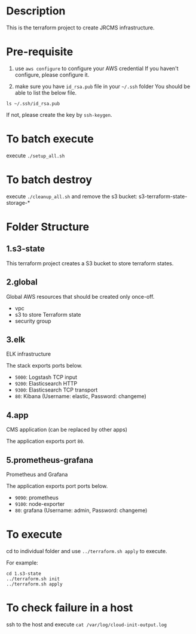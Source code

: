 # Description

This is the terraform project to create JRCMS infrastructure.

# Pre-requisite

1. use `aws configure` to configure your AWS credential
If you haven't configure, please configure it.

2. make sure you have `id_rsa.pub` file in your `~/.ssh` folder
You should be able to list the below file. 
```
ls ~/.ssh/id_rsa.pub
```
If not, please create the key by `ssh-keygen`.

# To batch execute

execute `./setup_all.sh`

# To batch destroy

execute `./cleanup_all.sh` and remove the s3 bucket: s3-terraform-state-storage-* 

# Folder Structure

## 1.s3-state

This terraform project creates a S3 bucket to store terraform states.

## 2.global

Global AWS resources that should be created only once-off.
- vpc
- s3 to store Terraform state
- security group

## 3.elk

ELK infrastructure

The stack exports ports below.

- `5000`: Logstash TCP input
- `9200`: Elasticsearch HTTP
- `9300`: Elasticsearch TCP transport
- `80`: Kibana (Username: elastic, Password: changeme)

## 4.app

CMS application (can be replaced by other apps)

The application exports port `80`.

## 5.prometheus-grafana

Prometheus and Grafana

The application exports port ports below.

- `9090`: prometheus
- `9100`: node-exporter
- `80`: grafana (Username: admin, Password: changeme)

# To execute

cd to individual folder and use `../terraform.sh apply` to execute.

For example:
```
cd 1.s3-state
../terraform.sh init
../terraform.sh apply
```

# To check failure in a host

ssh to the host and execute `cat /var/log/cloud-init-output.log`
